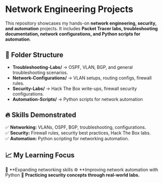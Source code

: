 #  Network Engineering Projects 

This repository showcases my hands-on **network engineering, security, and automation** projects. It includes **Packet Tracer labs, troubleshooting documentation, network configurations, and Python scripts for automation**.  

## 📂 Folder Structure  
- **Troubleshooting-Labs/** → OSPF, VLAN, BGP, and general troubleshooting scenarios.  
- **Network-Configurations/** → VLAN setups, routing configs, firewall rules.  
- **Security-Labs/** → Hack The Box write-ups, firewall security configurations.  
- **Automation-Scripts/** → Python scripts for network automation 

## 🔥 Skills Demonstrated  
✅ **Networking:** VLANs, OSPF, BGP, troubleshooting, configurations.  
✅ **Security:** Firewall rules, security best practices, Hack The Box labs.  
✅ **Automation:** Python scripting for networking automation.  


## 📈 My Learning Focus  
🚀 **Expanding networking skills 
⚙ **Improving network automation with Python 
🔐 **Practicing security concepts through real-world labs.** 

